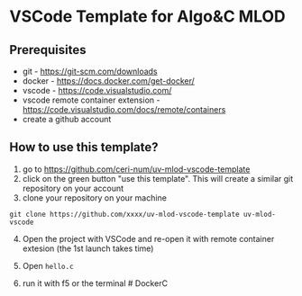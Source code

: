 # VSCode Template for Algo&C MLOD

## Prerequisites

- git - https://git-scm.com/downloads
- docker - https://docs.docker.com/get-docker/
- vscode - https://code.visualstudio.com/
- vscode remote container extension - https://code.visualstudio.com/docs/remote/containers
- create a github account

## How to use this template?

1. go to https://github.com/ceri-num/uv-mlod-vscode-template
2. click on the green button "use this template". This will create a similar git repository on your account
3. clone your repository on your machine

```
git clone https://github.com/xxxx/uv-mlod-vscode-template uv-mlod-vscode
```
4. Open the project with VSCode and re-open it with remote container extesion (the 1st launch takes time)

1. Open `hello.c`
2. run it with f5 or the terminal
#   D o c k e r C  
 